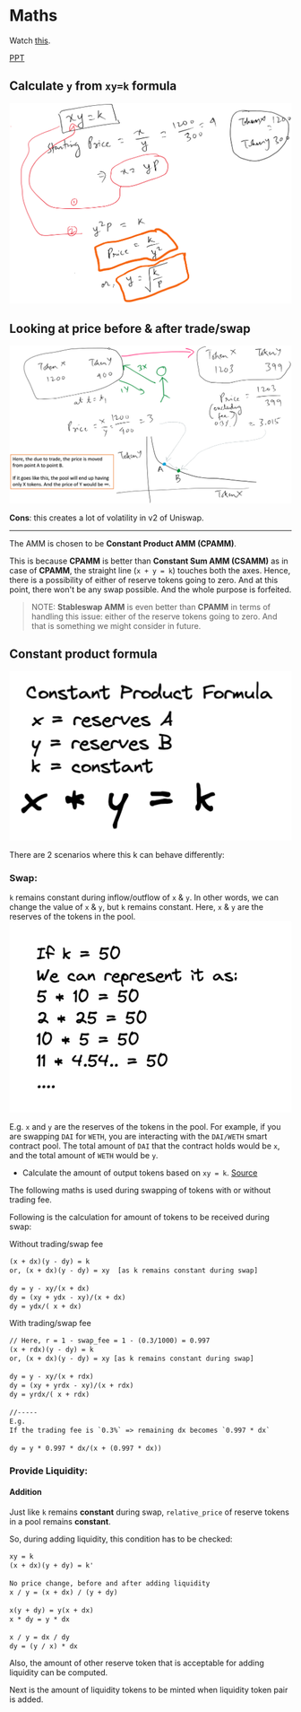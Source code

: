 # Maths

Watch [this](https://www.youtube.com/watch?v=CLnlHto-030).

[PPT](./uniswap_v2.pptx)

## Calculate `y` from `xy=k` formula

![uniswap v2 maths 1](../../img/uniswap_v2_maths_1.png)

## Looking at price before & after trade/swap

![uniswap v2 maths 2](../../img/uniswap_v2_maths_2.png)

**Cons**: this creates a lot of volatility in v2 of Uniswap.

---

The AMM is chosen to be **Constant Product AMM (CPAMM)**.

This is because **CPAMM** is better than **Constant Sum AMM (CSAMM)** as in case of **CPAMM**, the straight line (`x + y = k`) touches both the axes. Hence, there is a possibility of either of reserve tokens going to zero. And at this point, there won't be any swap possible. And the whole purpose is forfeited.

> NOTE: **Stableswap AMM** is even better than **CPAMM** in terms of handling this issue: either of the reserve tokens going to zero. And that is something we might consider in future.

## Constant product formula

![](../../img/uniswap_cpamm.png)

There are 2 scenarios where this k can behave differently:

### **Swap**:

`k` remains constant during inflow/outflow of `x` & `y`. In other words, we can change the value of `x` & `y`, but `k` remains constant. Here, `x` & `y` are the reserves of the tokens in the pool.
![](../../img/uniswap_cpamm_2.png)

E.g. `x` and `y` are the reserves of the tokens in the pool. For example, if you are swapping `DAI` for `WETH`, you are interacting with the `DAI/WETH` smart contract pool. The total amount of `DAI` that the contract holds would be `x`, and the total amount of `WETH` would be `y`.

- Calculate the amount of output tokens based on `xy = k`. [Source](https://www.youtube.com/watch?v=IL7cRj5vzEU)

The following maths is used during swapping of tokens with or without trading fee.

Following is the calculation for amount of tokens to be received during swap:

Without trading/swap fee

```console
(x + dx)(y - dy) = k
or, (x + dx)(y - dy) = xy  [as k remains constant during swap]

dy = y - xy/(x + dx)
dy = (xy + ydx - xy)/(x + dx)
dy = ydx/( x + dx)
```

With trading/swap fee

```console
// Here, r = 1 - swap_fee = 1 - (0.3/1000) = 0.997
(x + rdx)(y - dy) = k
or, (x + dx)(y - dy) = xy [as k remains constant during swap]

dy = y - xy/(x + rdx)
dy = (xy + yrdx - xy)/(x + rdx)
dy = yrdx/( x + rdx)

//-----
E.g.
If the trading fee is `0.3%` => remaining dx becomes `0.997 * dx`

dy = y * 0.997 * dx/(x + (0.997 * dx))
```

### **Provide Liquidity**:

#### Addition

Just like `k` remains **constant** during swap, `relative_price` of reserve tokens in a pool remains **constant**.

So, during adding liquidity, this condition has to be checked:

```console
xy = k
(x + dx)(y + dy) = k'

No price change, before and after adding liquidity
x / y = (x + dx) / (y + dy)

x(y + dy) = y(x + dx)
x * dy = y * dx

x / y = dx / dy
dy = (y / x) * dx
```

Also, the amount of other reserve token that is acceptable for adding liquidity can be computed.

Next is the amount of liquidity tokens to be minted when liquidity token pair is added.
